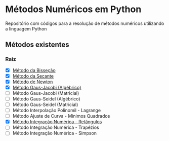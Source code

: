 # Métodos Numéricos em Python

Repositório com códigos para a resolução de métodos numéricos utilizando a linguagem Python

## Métodos existentes

### Raiz
- [x] [Método da Bisseção](https://github.com/BrendowLincoln/metodos_numericos_em_python/tree/main/bissection_method)
- [x] [Método da Secante](https://github.com/BrendowLincoln/metodos_numericos_em_python/tree/main/secant_method)
- [x] [Método de Newton](https://github.com/BrendowLincoln/metodos_numericos_em_python/tree/main/newton_method)
- [x] [Método Gaus-Jacobi (Algébrico)](https://github.com/BrendowLincoln/metodos_numericos_em_python/tree/main/gauss_jacobi_algebric_mehtod) 
- [ ] Método Gaus-Jacobi (Matricial)
- [ ] Método Gaus-Seidel (Algébrico)
- [ ] Método Gaus-Seidel (Matricial)
- [ ] Método Interpolação Polinomil - Lagrange
- [ ] Método Ajuste de Curva - Minimos Quadrados
- [x] [Método Integração Numérica - Retângulos](https://github.com/BrendowLincoln/metodos_numericos_em_python/tree/main/rectangle_method)
- [ ] Método Integração Numérica - Trapézios
- [ ] Método Integração Numérica - Simpson
